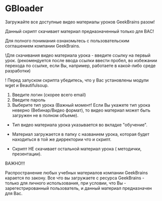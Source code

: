 # GBloader
Загружайте все доступные видео материалы уроков GeekBrains разом!

Данный скрипт скачивает материал предназначенный только для ВАС!

Для полного понимания ознакомьтесь с пользовательским соглашением компании GeekBrains.

!Для скачивания видео материала урока - введите ссылку на первый урок.
(рекомендуется после ввода ссылки ввести пробел, во избежании перехода по ссылке, если Вы, например, работаете в какой-либо среде разработки)

! Перед запуском скрипта убедитесь, что у Вас установлены модули wget и Beautifulsoup.

1. Введите логин (скорее всего email)
2. Введите пароль
3. Выберите тип урока (Важный момент! Если Вы укажете тип урока неверно (Вебинар/Видео формат), то видео материал может быть загружен не в полном объеме).

- Тип видео материала урока указывается во вкладке "обучение".

- Материал загружается в папку с названием урока, которая будет находиться в той же дирректории что и скрипт.

- Скрипт НЕ скачивает остальной материал урока ( методички, презентации).

ВАЖНО!!! 

Распространение любых учебных материалов компании GeekBrains карается по закону. Все что вы загружаете с ресурса GeekBrains - только для личного использования, при условии, что Вы - зарегестрированный пользователь, и данный материал предназначен для Вас.

